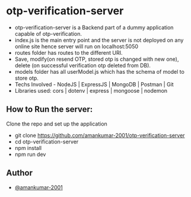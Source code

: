 # otp-verification-server

- otp-verification-server is a Backend part of a dummy application capable of otp-verification.
- index.js is the main entry point and the server is not deployed on any online site hence server will run on localhost:5050 
- routes folder has routes to the different URI.
- Save, modify(on resend OTP, stored otp is changed with new one), delete (on successful verification otp deleted from DB).  
- models folder has all userModel.js which has the schema of model to store otp.
- Techs Involved - NodeJS | ExpressJS | MongoDB | Postman | Git
- Libraries used:  cors | dotenv | express | mongoose | nodemon

## How to Run the server:

Clone the repo and set up the application

- git clone https://github.com/amankumar-2001/otp-verification-server
- cd otp-verification-server
- npm install
- npm run dev


## Author

- [@amankumar-2001](https://www.github.com/amankumar-2001)